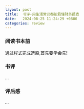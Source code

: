 ```yaml
---
layout: post
title:  书评-用生活常识都能看懂财务报表
date:   2024-08-25 11:24:29 +0800
categories: review
---
```


### 阅读书本前

通过程式完成选股,首先要学会先!

### 书评

...

### 评后感

...